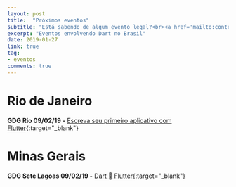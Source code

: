 ```yaml
---
layout: post
title:  "Próximos eventos"
subtitle: "Está sabendo de algum evento legal?<br><a href='mailto:conteudo@dartbrasil.com.br' style='font-weight: normal;'>Manda para a gente!</a>"
excerpt: "Eventos envolvendo Dart no Brasil"
date: 2019-01-27
link: true
tag:
- eventos
comments: true
---
```



# Rio de Janeiro
**GDG Rio 09/02/19 -** [Escreva seu primeiro aplicativo com Flutter](http://meetu.ps/e/G5DP4/tBWrH/d){:target="_blank"}


# Minas Gerais
**GDG Sete Lagoas 09/02/19 -** [Dart 💙 Flutter](https://www.meetup.com/pt-BR/GDG-Sete-Lagoas/events/258525869){:target="_blank"}